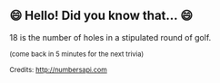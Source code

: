 ## 😄 Hello! Did you know that... 😄
18 is the number of holes in a stipulated round of golf.

<sup>(come back in 5 minutes for the next trivia)</sup>


<sup>Credits: http://numbersapi.com</sup>
